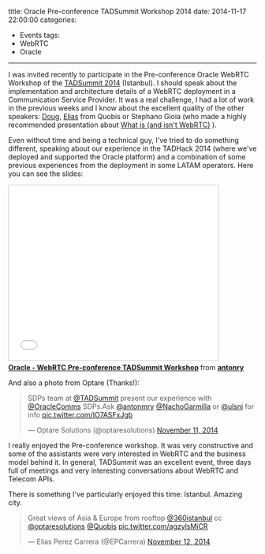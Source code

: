 title: Oracle Pre-conference TADSummit Workshop 2014
date: 2014-11-17 22:00:00
categories:
- Events
tags:
- WebRTC
- Oracle
---

I was invited recently to participate in the Pre-conference Oracle WebRTC Workshop of the [TADSummit 2014](http://tadsummit.com/2014/) (Istanbul). I should speak about the implementation and architecture details of a WebRTC deployment in a Communication Service Provider. It was a real challenge, I had a lot of work in the previous weeks and I know about the excellent quality of the other speakers: [Doug](https://twitter.com/Doug_Tait), [Elias](https://twitter.com/EPCarrera) from Quobis or Stephano Gioia (who made a highly recommended presentation about [What is (and isn't WebRTC)](http://www.slideshare.net/gioste/webrtc-workshop-what-i) ).

Even without time and being a technical guy, I've tried to do something different, speaking about our experience in the TADHack 2014 (where we've deployed and supported the Oracle platform) and a combination of some previous experiences from the deployment in some LATAM operators. Here you can see the slides:

<iframe src="//www.slideshare.net/slideshow/embed_code/41656265" width="425" height="355" frameborder="0" marginwidth="0" marginheight="0" scrolling="no" style="border:1px solid #CCC; border-width:1px; margin-bottom:5px; max-width: 100%;" allowfullscreen> </iframe> <div style="margin-bottom:5px"> <strong> <a href="//www.slideshare.net/antonry/webrtc-preconference-oracle-workshop-v3" title="Oracle - WebRTC Pre-conference TADSummit Workshop" target="_blank">Oracle - WebRTC Pre-conference TADSummit Workshop</a> </strong> from <strong><a href="//www.slideshare.net/antonry" target="_blank">antonry</a></strong> </div>

And also a photo from Optare (Thanks!):

<blockquote class="twitter-tweet" lang="en"><p>SDPs team at <a href="https://twitter.com/TADSummit">@TADSummit</a> present our experience with <a href="https://twitter.com/OracleComms">@OracleComms</a> SDPs.Ask <a href="https://twitter.com/antonmry">@antonmry</a> <a href="https://twitter.com/NachoGarmilla">@NachoGarmilla</a> or <a href="https://twitter.com/ulsni">@ulsni</a> for info <a href="http://t.co/IO7ASFxJgb">pic.twitter.com/IO7ASFxJgb</a></p>&mdash; Optare Solutions (@optaresolutions) <a href="https://twitter.com/optaresolutions/status/532143459977920512">November 11, 2014</a></blockquote>
<script async src="//platform.twitter.com/widgets.js" charset="utf-8"></script>

I really enjoyed the Pre-conference workshop. It was very constructive and some of the assistants were very interested in WebRTC and the business model behind it. In general, TADSummit was an excellent event, three days full of meetings and very interesting conversations about WebRTC and Telecom APIs.

There is something I've particularly enjoyed this time: Istanbul. Amazing city.

<blockquote class="twitter-tweet" lang="en"><p>Great views of Asia &amp; Europe from rooftop <a href="https://twitter.com/360istanbul">@360istanbul</a> cc <a href="https://twitter.com/optaresolutions">@optaresolutions</a> <a href="https://twitter.com/Quobis">@Quobis</a> <a href="http://t.co/agzylsMiCR">pic.twitter.com/agzylsMiCR</a></p>&mdash; Elias Perez Carrera (@EPCarrera) <a href="https://twitter.com/EPCarrera/status/532657059213631488">November 12, 2014</a></blockquote>
<script async src="//platform.twitter.com/widgets.js" charset="utf-8"></script>
